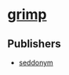 # [grimp](https://pypi.org/project/grimp)



## Publishers
- [seddonym](https://pypi.org/user/seddonym)

